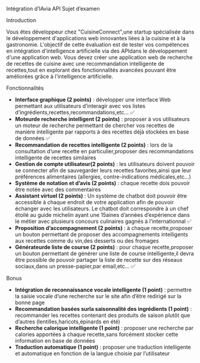 Intégration d’IAvia API Sujet d’examen

Introduction

Vous êtes développeur chez "CuisineConnect",une startup spécialisée dans le développement d'applications web innovantes liées à la cuisine et à la gastronomie. L'objectif de cette évaluation est de tester vos compétences en intégration d'intelligence artificielle via des APIdans le développement d'une application web. Vous devez créer une application web de recherche de recettes de cuisine avec une recommandation intelligente de recettes,tout en explorant des fonctionnalités avancées pouvant être améliorées grâce à l'intelligence artificielle.

Fonctionnalités

- **Interface graphique (2 points)** : développer une interface Web permettant aux utilisateurs d’interagir avec vos listes d’ingrédients,recettes,recommandations,etc… ✅
- **Moteurde recherche intelligent (2 points)** : proposer à vos utilisateurs un moteur de recherche permettant de chercher vos recettes de manière intelligente par rapports à des recettes déjà stockées en base de données ✅
- **Recommandation de recettes intelligente (2 points)** : lors de la consultation d’une recette en particulier,proposer des recommandations intelligente de recettes similaires
- **Gestion de compte utilisateur(2 points)** : les utilisateurs doivent pouvoir se connecter afin de sauvegarder leurs recettes favorites,ainsi que leur préférences alimentaires (allergies, contre-indications médicales,etc…)
- **Système de notation et d’avis (2 points)** : chaque recette dois pouvoir être notée avec des commentaires
- **Assistant virtuel (2 points)** : Un système de chatbot doit pouvoir être accessible à chaque endroit de votre application afin de pouvoir échanger avec les utilisateurs. Le chatbot doit correspondre à un chef étoilé au guide michelin ayant une 15aines d’années d’expérience dans le métier avec plusieurs concours culinaires gagnés à l’internationnal ✅
- **Proposition d’accompagnement (2 points)** : à chaque recette,proposer un bouton permettant de proposer des accompagnements intelligents aux recettes comme du vin,des desserts ou des fromages
- **Générateurde liste de course (2 points)** : pour chaque recette,proposer un bouton permettant de générer une liste de course intelligente,il devra être possible de pouvoir partager la liste de recette sur des réseaux sociaux,dans un presse-papier,par email,etc… ✅

Bonus

- **Intégration de reconnaissance vocale intelligente (1 point)** : permettre la saisie vocale d’une recherche sur le site afin d’être redirigé sur la bonne page
- **Recommandation basées surla saisonnalité des ingrédients (1 point)** : recommander les recettes contenant des produits de saison plutôt que d’autres (lentilles,haricots,épinards en été)
- **Recherche calorique intelligente (1 point)** : proposer une recherche par calories apportées à chaque recette,sans forcément stocker cette information en base de données
- **Traduction automatique (1 point)** : proposer une traduction intelligente et automatique en fonction de la langue choisie par l’utilisateur
